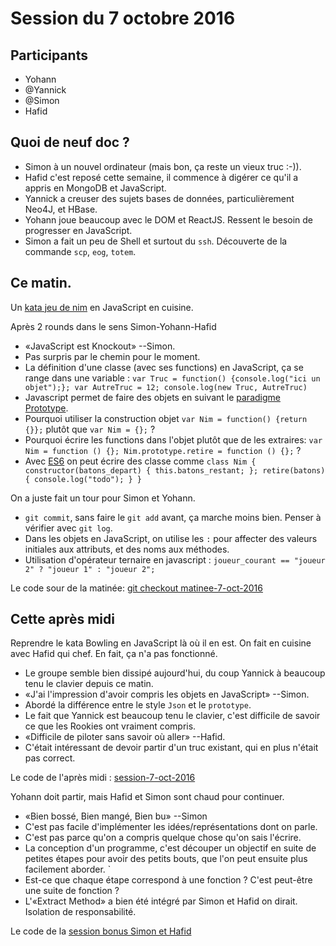 # Session du 7 octobre 2016

## Participants

- Yohann
- @Yannick
- @Simon
- Hafid


## Quoi de neuf doc ?

- Simon à un nouvel ordinateur (mais bon, ça reste un vieux truc :-)).
- Hafid c'est reposé cette semaine, il commence à digérer ce qu'il a appris en
  MongoDB et JavaScript.
- Yannick a creuser des sujets bases de données, particulièrement Neo4J, et
  HBase.
- Yohann joue beaucoup avec le DOM et ReactJS. Ressent le besoin de progresser
  en JavaScript.
- Simon a fait un peu de Shell et surtout du `ssh`. Découverte de la commande
  `scp`, `eog`, `totem`.


## Ce matin.

Un [kata jeu de nim](http://codingdojo.org/kata/Nim/) en JavaScript en cuisine.

Après 2 rounds dans le sens Simon-Yohann-Hafid

- «JavaScript est Knockout» --Simon.
- Pas surpris par le chemin pour le moment.
- La définition d'une classe (avec ses functions) en JavaScript, ça se range
  dans une variable : `var Truc = function() {console.log("ici un objet");};
  var AutreTruc = 12; console.log(new Truc, AutreTruc)`
- Javascript permet de faire des objets en suivant le [paradigme
  Prototype](https://fr.wikipedia.org/wiki/Programmation_orient%C3%A9e_prototype).
- Pourquoi utiliser la construction objet `var Nim = function() {return {}};`
  plutôt que `var Nim = {};` ?
- Pourquoi écrire les functions dans l'objet plutôt que de les extraires: `var
  Nim = function () {}; Nim.prototype.retire = function () {};` ?
- Avec
  [ES6](https://fr.wikipedia.org/wiki/ECMAScript#ECMAScript_Edition_6_.28ES6.29)
  on peut écrire des classe comme `class Nim { constructor(batons_depart) {
  this.batons_restant; }; retire(batons) { console.log("todo"); } }`

On a juste fait un tour pour Simon et Yohann.

- `git commit`, sans faire le `git add` avant, ça marche moins bien. Penser à
  vérifier avec `git log`.
- Dans les objets en JavaScript, on utilise les `:` pour affecter des valeurs
  initiales aux attributs, et des noms aux méthodes.
- Utilisation d'opérateur ternaire en javascript : `joueur_courant == "joueur
  2" ? "joueur 1" : "joueur 2";`

Le code sour de la matinée: [git checkout
matinee-7-oct-2016](https://github.com/ut7/rookie-club/releases/tag/matinee-7-oct-2016)


## Cette après midi

Reprendre le kata Bowling en JavaScript là où il en est. On fait en cuisine
avec Hafid qui chef. En fait, ça n'a pas fonctionné.

- Le groupe semble bien dissipé aujourd'hui, du coup Yannick à beaucoup tenu le
  clavier depuis ce matin.
- «J'ai l'impression d'avoir compris les objets en JavaScript» --Simon.
- Abordé la différence entre le style `Json` et le `prototype`.
- Le fait que Yannick est beaucoup tenu le clavier, c'est difficile de savoir
  ce que les Rookies ont vraiment compris.
- «Difficile de piloter sans savoir où aller» --Hafid.
- C'était intéressant de devoir partir d'un truc existant, qui en plus n'était
  pas correct.

Le code de l'après midi :
[session-7-oct-2016](http://github.com/ut7/rookie-club/releases/tag/session-7-oct-2016)

Yohann doit partir, mais Hafid et Simon sont chaud pour continuer.

- «Bien bossé, Bien mangé, Bien bu» --Simon
- C'est pas facile d'implémenter les idées/représentations dont on parle.
- C'est pas parce qu'on a compris quelque chose qu'on sais l'écrire.
- La conception d'un programme, c'est découper un objectif en suite de petites
  étapes pour avoir des petits bouts, que l'on peut ensuite plus facilement
  aborder.  `
- Est-ce que chaque étape correspond à une fonction ? C'est peut-être une suite
  de fonction ?
- L'«Extract Method» a bien été intégré par Simon et Hafid on dirait. Isolation
  de responsabilité.

Le code de la [session bonus Simon et Hafid](https://github.com/ut7/rookie-club/releases/tag/session-bonus-simon-et-hafid)

